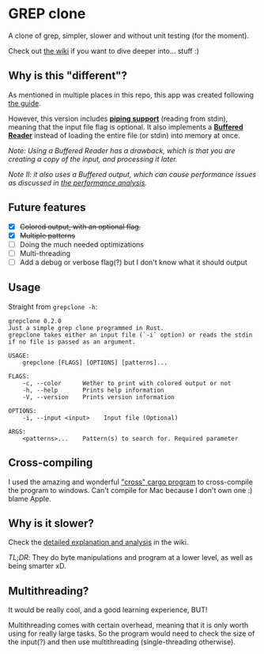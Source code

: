 # GREP clone
A clone of grep, simpler, slower and without unit testing (for the moment).

Check out [the wiki](https://github.com/margual56/grep-clone/wiki) if you want to dive deeper into... stuff :)

## Why is this "different"?
As mentioned in multiple places in this repo, this app was created following [the guide](https://rust-cli.github.io/book/index.html).

However, this version includes <b><u>piping support</u></b> (reading from stdin), meaning that the input file flag is optional. 
It also implements a <b><u>Buffered Reader</u></b> instead of loading the entire file (or stdin) into memory at once.

_Note: Using a Buffered Reader has a drawback, which is that you are creating a copy of the input, and processing it later._

_Note II: it also uses a Buffered output, which can cause performance issues as discussed in [the performance analysis](https://github.com/margual56/grep-clone/wiki/Why-slower%3F#why-is-grepclone-slower-than-gnus-grep)._


## Future features
 - [x] ~~Colored output, with an optional flag.~~
 - [x] ~~Multiple patterns~~
 - [ ] Doing the much needed optimizations
 - [ ] Multi-threading
 - [ ] Add a debug or verbose flag(?) but I don't know what it should output

## Usage 
Straight from `grepclone -h`:
```
grepclone 0.2.0
Just a simple grep clone programmed in Rust.
grepclone takes either an input file (`-i` option) or reads the stdin if no file is passed as an argument.

USAGE:
    grepclone [FLAGS] [OPTIONS] [patterns]...

FLAGS:
    -c, --color      Wether to print with colored output or not
    -h, --help       Prints help information
    -V, --version    Prints version information

OPTIONS:
    -i, --input <input>    Input file (Optional)

ARGS:
    <patterns>...    Pattern(s) to search for. Required parameter
```

## Cross-compiling
I used the amazing and wonderful ["cross" cargo program](https://crates.io/crates/cross) to cross-compile the program to windows. Can't compile for Mac because I don't own one :) blame Apple.

## Why is it slower?
Check the [detailed explanation and analysis](https://github.com/margual56/grep-clone/wiki/Why-slower%3F#why-is-grepclone-slower-than-gnus-grep) in the wiki.

_TL;DR_: They do byte manipulations and program at a lower level, as well as being smarter xD.

## Multithreading?
It would be really cool, and a good learning experience, BUT!

Multithreading comes with certain overhead, meaning that it is only worth using for really large tasks. 
So the program would need to check the size of the input(?) and then use multithreading (single-threading otherwise).
